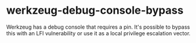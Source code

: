 # werkzeug-debug-console-bypass
Werkzeug has a debug console that requires a pin. It's possible to bypass this with an LFI vulnerability or use it as a local privilege escalation vector.
